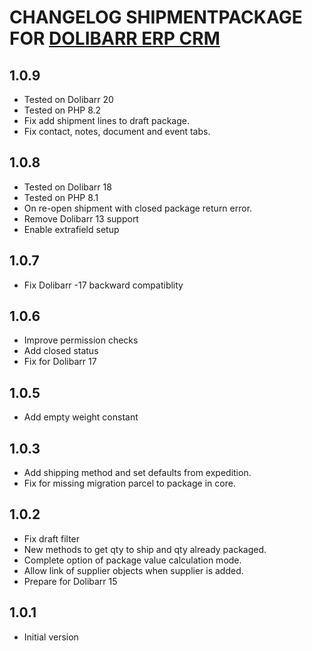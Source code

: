 # CHANGELOG SHIPMENTPACKAGE FOR [DOLIBARR ERP CRM](https://www.dolibarr.org)

## 1.0.9
- Tested on Dolibarr 20
- Tested on PHP 8.2
- Fix add shipment lines to draft package.
- Fix contact, notes, document and event tabs.

## 1.0.8
- Tested on Dolibarr 18
- Tested on PHP 8.1
- On re-open shipment with closed package return error.
- Remove Dolibarr 13 support
- Enable extrafield setup

## 1.0.7
- Fix Dolibarr -17 backward compatiblity

## 1.0.6
- Improve permission checks
- Add closed status
- Fix for Dolibarr 17

## 1.0.5
- Add empty weight constant

## 1.0.3
- Add shipping method and set defaults from expedition.
- Fix for missing migration parcel to package in core.

## 1.0.2
- Fix draft filter
- New methods to get qty to ship and qty already packaged.
- Complete option of package value calculation mode.
- Allow link of supplier objects when supplier is added.
- Prepare for Dolibarr 15

## 1.0.1
- Initial version
